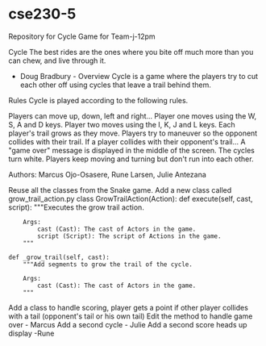 # cse230-5

Repository for Cycle Game for Team-j-12pm

Cycle
The best rides are the ones where you
bite off much more than you can chew,
and live through it.

- Doug Bradbury -
  Overview
  Cycle is a game where the players try to cut each other off using cycles that leave a trail behind them.

Rules
Cycle is played according to the following rules.

Players can move up, down, left and right...
Player one moves using the W, S, A and D keys.
Player two moves using the I, K, J and L keys.
Each player's trail grows as they move.
Players try to maneuver so the opponent collides with their trail.
If a player collides with their opponent's trail...
A "game over" message is displayed in the middle of the screen.
The cycles turn white.
Players keep moving and turning but don't run into each other.

Authors: Marcus Ojo-Osasere, Rune Larsen, Julie Antezana

Reuse all the classes from the Snake game.
Add a new class called grow_trail_action.py
class GrowTrailAction(Action):
def execute(self, cast, script):
"""Executes the grow trail action.

        Args:
            cast (Cast): The cast of Actors in the game.
            script (Script): The script of Actions in the game.
        """

    def _grow_trail(self, cast):
        """Add segments to grow the trail of the cycle.

        Args:
            cast (Cast): The cast of Actors in the game.
        """

Add a class to handle scoring, player gets a point if other player collides with a tail (opponent's tail or his own tail)
Edit the method to handle game over - Marcus
Add a second cycle - Julie
Add a second score heads up display -Rune
